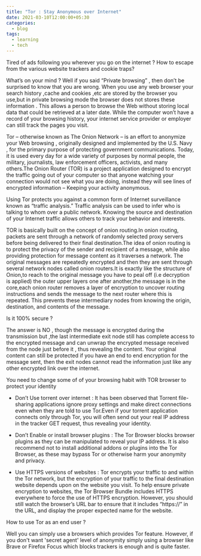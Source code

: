 ```yaml
---
title: "Tor : Stay Anonymous over Internet"
date: 2021-03-10T12:00:00+05:30
categories:
  - blog
tags:
  - learning
  - tech
---
```


Tired of ads following you wherever you go on the internet ? How to escape from the various website trackers and cookie traps?

What’s on your mind ? Well if you said “Private browsing” , then don’t be surprised to know that you are wrong. When you use any web browser your search history ,cache and cookies ,etc are stored by the browser you use,but in private browsing mode the browser does not stores these information . This allows a person to browse the Web without storing local data that could be retrieved at a later date. While the computer won’t have a record of your browsing history, your internet service provider or employer can still track the pages you visit.

Tor – otherwise known as The Onion Network – is an effort to anonymize your Web browsing , originally designed and implemented by the U.S. Navy , for the primary purpose of protecting government communications. Today, it is used every day for a wide variety of purposes by normal people, the military, journalists, law enforcement officers, activists, and many others.The Onion Router (TOR) is a project application designed to encrypt the traffic going out of your computer so that anyone watching your connection would not see what you are doing, instead they will see lines of encrypted information – Keeping your activity anonymous.

Using Tor protects you against a common form of Internet surveillance known as “traffic analysis.” Traffic analysis can be used to infer who is talking to whom over a public network. Knowing the source and destination of your Internet traffic allows others to track your behavior and interests.

TOR is basically built on the concept of onion routing.In onion routing, packets are sent through a network of randomly selected proxy servers before being delivered to their final destination.The idea of onion routing is to protect the privacy of the sender and recipient of a message, while also providing protection for message content as it traverses a network. The original messages are repeatedly encrypted and then they are sent through several network nodes called onion routers.It is exactly like the structure of Onion,to reach to the original message you have to peal off (i.e decryption is applied) the outer upper layers one after another,the message is in the core,each onion router removes a layer of encryption to uncover routing instructions and sends the message to the next router where this is repeated. This prevents these intermediary nodes from knowing the origin, destination, and contents of the message.

Is it 100% secure ?

The answer is NO , though the message is encrypted during the transmission but ,the last intermediate exit node still has complete access to the encrypted message and can unwrap the encrypted message received from the node just before it , thus revealing the content. Your original content can still be protected if you have an end to end encryption for the message sent, then the exit nodes cannot read the information just like any other encrypted link over the internet.

You need to change some of of your browsing habit with TOR browser to protect your identity

- Don’t Use torrent over internet : It has been observed that Torrent file-sharing applications ignore proxy settings and make direct connections even when they are told to use Tor.Even if your torrent application connects only through Tor, you will often send out your real IP address in the tracker GET request, thus revealing your identity.

- Don’t Enable or install browser plugins : The Tor Browser blocks browser plugins as they can be manipulated to reveal your IP address. It is also recommend not to install additional addons or plugins into the Tor Browser, as these may bypass Tor or otherwise harm your anonymity and privacy.

- Use HTTPS versions of websites : Tor encrypts your traffic to and within the Tor network, but the encryption of your traffic to the final destination website depends upon on the website you visit. To help ensure private encryption to websites, the Tor Browser Bundle includes HTTPS everywhere to force the use of HTTPS encryption. However, you should still watch the browser’s URL bar to ensure that it  includes “https://” in the URL, and display the proper expected name for the website.

How to use Tor as an end user ?

Well you can simply use a browsers which provides Tor feature. However, if you don't want 'secret agent' level of anonymity simply using a browser like Brave or Firefox Focus which blocks trackers is enough and is quite faster.
